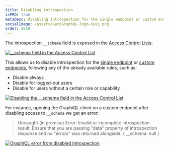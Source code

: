 ```yaml
---
title: Disabling introspection
isPRO: true
metaDesc: Disabling introspection for the single endpoint or custom endpoints via Access Control.
socialImage: /assets/GatoGraphQL-logo-suki.png
order: 3610
---
```


The introspection `__schema` field is exposed in the [Access Control Lists](../../use/defining-access-control):

<a href="/assets/guides/downstream-pro/schema-introspection-field-in-acl.png" target="_blank">![__schema field in the Access Control List](/assets/guides/downstream-pro/schema-introspection-field-in-acl.png "__schema field in the Access Control List")</a>

This allows us to disable introspection for the [single endpoint](../../config/enabling-and-configuring-the-single-endpoint) or [custom endpoints](../../use/creating-a-custom-endpoint/), following any of the already available rules, such as:

- Disable always
- Disable for logged-out users
- Disable for users without a certain role or capability

<a href="/assets/guides/downstream-pro/disabling-schema-introspection-field-in-acl.png" target="_blank">![Disabling the __schema field in the Access Control List](/assets/guides/downstream-pro/disabling-schema-introspection-field-in-acl.png "Disabling the __schema field in the Access Control List")</a>

For instance, opening the GraphiQL client on a custom endpoint after disabling access to `__schema` we get an error:

> Uncaught (in promise) Error: Invalid or incomplete introspection result. Ensure that you are passing "data" property of introspection response and no "errors" was returned alongside: { __schema: null }

<a href="/assets/guides/downstream-pro/introspection-disabled-graphiql-error.png" target="_blank">![GraphiQL error from disabled introspection](/assets/guides/downstream-pro/introspection-disabled-graphiql-error.png "GraphiQL error from disabled introspection")</a>
